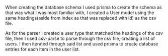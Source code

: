 
When creating the database schema I used prisma to create the schema as that was what I was most familiar with, I created a User model using the same headings(aside from index as that was replaced with id) as the csv file.

As for the parser I created a user type that matched the headings of the csv file, then I used csv-parse to parse through the csv file, creating a list of users. I then iterated through said list and used prisma to create database entries for each item in the user list.